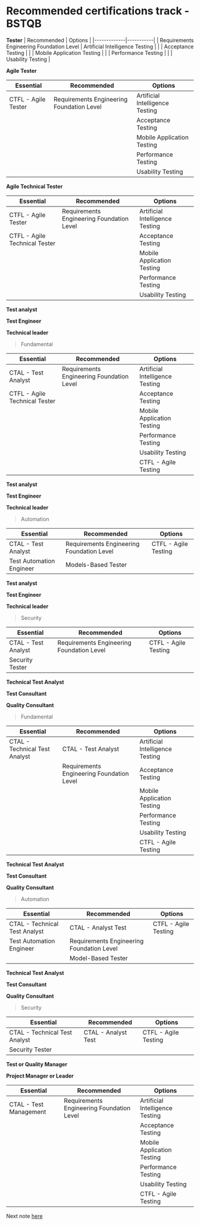 # Recommended certifications track - BSTQB

**Tester**
| Recommended | Options |
|-------------|-----------|
| Requirements Engineering Foundation Level | Artificial Intelligence Testing |
| | Acceptance Testing |
| | Mobile Application Testing |
| | Performance Testing |
| | Usability Testing |

**Agile Tester**

| Essential | Recommended | Options |
|-----------|-------------|-----------|
| CTFL - Agile Tester | Requirements Engineering Foundation Level | Artificial Intelligence Testing |
| | | Acceptance Testing |
| | | Mobile Application Testing |
| | | Performance Testing |
| | | Usability Testing |

**Agile Technical Tester**

| Essential | Recommended | Options |
|-----------|-------------|-----------|
| CTFL - Agile Tester | Requirements Engineering Foundation Level | Artificial Intelligence Testing |
| CTFL - Agile Technical Tester | | Acceptance Testing |
| | | Mobile Application Testing |
| | | Performance Testing |
| | | Usability Testing |

**Test analyst**

**Test Engineer**

**Technical leader**

>Fundamental

| Essential | Recommended | Options |
|-----------|-------------|-----------|
| CTAL - Test Analyst | Requirements Engineering Foundation Level | Artificial Intelligence Testing |
| CTFL - Agile Technical Tester | | Acceptance Testing |
| | | Mobile Application Testing |
| | | Performance Testing |
| | | Usability Testing |
| | | CTFL - Agile Testing |

**Test analyst**

**Test Engineer**

**Technical leader**

>Automation

| Essential | Recommended | Options |
|-----------|-------------|-----------|
| CTAL - Test Analyst | Requirements Engineering Foundation Level | CTFL - Agile Testing |
| Test Automation Engineer | Models-Based Tester | |

**Test analyst**

**Test Engineer**

**Technical leader**

>Security

| Essential | Recommended | Options |
|-----------|-------------|-----------|
| CTAL - Test Analyst | Requirements Engineering Foundation Level | CTFL - Agile Testing |
| Security Tester | | |

**Technical Test Analyst**

**Test Consultant**

**Quality Consultant**

>Fundamental

| Essential | Recommended | Options |
|-----------|-------------|-----------|
| CTAL - Technical Test Analyst | CTAL - Test Analyst | Artificial Intelligence Testing |
| | Requirements Engineering Foundation Level | Acceptance Testing |
| | | Mobile Application Testing |
| | | Performance Testing |
| | | Usability Testing |
| | | CTFL - Agile Testing |

**Technical Test Analyst**

**Test Consultant**

**Quality Consultant**

>Automation

| Essential | Recommended | Options |
|-----------|-------------|-----------|
| CTAL - Technical Test Analyst | CTAL - Analyst Test | CTFL - Agile Testing |
| Test Automation Engineer | Requirements Engineering Foundation Level | |
| | Model-Based Tester | |

**Technical Test Analyst**

**Test Consultant**

**Quality Consultant**

>Security

| Essential | Recommended | Options |
|-----------|-------------|-----------|
| CTAL - Technical Test Analyst | CTAL - Analyst Test | CTFL - Agile Testing |
| Security Tester | | |

**Test or Quality Manager**

**Project Manager or Leader**

| Essential | Recommended | Options |
|-----------|-------------|-----------|
| CTAL - Test Management | Requirements Engineering Foundation Level | Artificial Intelligence Testing |
| | | Acceptance Testing |
| | | Mobile Application Testing |
| | | Performance Testing |
| | | Usability Testing |
| | | CTFL - Agile Testing |

Next note [here](https://github.com/fernandakflima/quality-assurance-studies/blob/main/the-path-to-CTFL-certification/material.md)